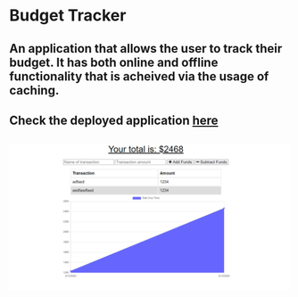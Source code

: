 # Budget Tracker

## An application that allows the user to track their budget. It has both online and offline functionality that is acheived via the usage of caching.

## Check the deployed application [here](https://obscure-scrubland-25509.herokuapp.com/)

## ![](images/Capture.PNG)
